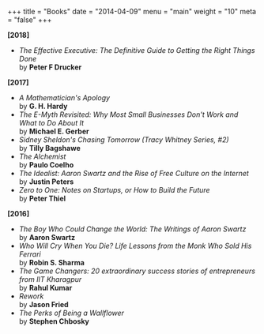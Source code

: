 +++
title = "Books"
date = "2014-04-09"
menu = "main"
weight = "10"
meta = "false"
+++

**[2018]**

+ *The Effective Executive: The Definitive Guide to Getting the Right Things Done* <br/> by **Peter F Drucker**

**[2017]**

+ *A Mathematician's Apology* <br/> by **G. H. Hardy**
+ *The E-Myth Revisited: Why Most Small Businesses Don't Work and What to Do About It* <br/> by **Michael E. Gerber**
+ *Sidney Sheldon's Chasing Tomorrow (Tracy Whitney Series, #2)* <br/> by **Tilly Bagshawe**
+ *The Alchemist* <br/> by **Paulo Coelho**
+ *The Idealist: Aaron Swartz and the Rise of Free Culture on the Internet* <br/> by **Justin Peters**
+ *Zero to One: Notes on Startups, or How to Build the Future* <br/> by **Peter Thiel**

**[2016]**

+ *The Boy Who Could Change the World: The Writings of Aaron Swartz* <br/> by **Aaron Swartz**
+ *Who Will Cry When You Die? Life Lessons from the Monk Who Sold His Ferrari* <br/> by **Robin S. Sharma**
+ *The Game Changers: 20 extraordinary success stories of entrepreneurs from IIT Kharagpur* <br/> by **Rahul Kumar**
+ *Rework* <br/> by **Jason Fried**
+ *The Perks of Being a Wallflower* <br/> by **Stephen Chbosky**
